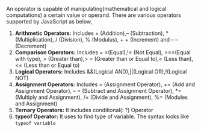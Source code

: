 
  An operator is capable of manipulating(mathematical and logical computations) a certain value or operand. There are various operators supported by JavaScript as below,
  1. **Arithmetic Operators:** Includes + (Addition),– (Subtraction), * (Multiplication), / (Division), % (Modulus), + + (Increment)  and – – (Decrement)
  2. **Comparison Operators:** Includes = =(Equal),!= (Not Equal), ===(Equal with type), > (Greater than),> = (Greater than or Equal to),< (Less than),<= (Less than or Equal to)
  3. **Logical Operators:** Includes &&(Logical AND),||(Logical OR),!(Logical NOT)
  4. **Assignment Operators:** Includes = (Assignment Operator), += (Add and Assignment Operator), – = (Subtract and Assignment Operator), *= (Multiply and Assignment), /= (Divide and Assignment), %= (Modules and Assignment)
  5. **Ternary Operators:** It includes conditional(: ?) Operator
  6. **typeof Operator:** It uses to find type of variable. The syntax looks like `typeof variable`
